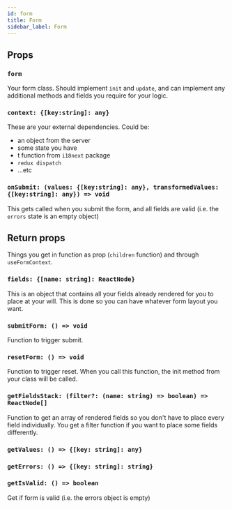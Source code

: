 ```yaml
---
id: form
title: Form
sidebar_label: Form
---
```


## Props

### `form`

Your form class. Should implement `init` and `update`, and can implement any additional methods and fields you require for your logic.

### `context: {[key:string]: any}`

These are your external dependencies. Could be:

- an object from the server
- some state you have
- t function from `i18next` package
- `redux dispatch`
- ...etc

### `onSubmit: (values: {[key:string]: any}, transformedValues: {[key:string]: any}) => void`

This gets called when you submit the form, and all fields are valid (i.e. the `errors` state is an empty object)

## Return props

Things you get in function as prop (`children` function) and through `useFormContext`.

### `fields: {[name: string]: ReactNode}`

This is an object that contains all your fields already rendered for you to place at your will. This is done so you can have whatever form layout you want.

### `submitForm: () => void`

Function to trigger submit.

### `resetForm: () => void`

Function to trigger reset. When you call this function, the init method from your class will be called.

### `getFieldsStack: (filter?: (name: string) => boolean) => ReactNode[]`

Function to get an array of rendered fields so you don't have to place every field individually.
You get a filter function if you want to place some fields differently.

### `getValues: () => {[key: string]: any}`

### `getErrors: () => {[key: string]: string}`

### `getIsValid: () => boolean`

Get if form is valid (i.e. the errors object is empty)
